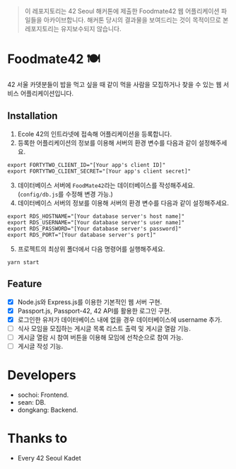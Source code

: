 > 이 레포지토리는 42 Seoul 해커톤에 제출한 Foodmate42 웹 어플리케이션 파일들을 아카이브합니다.
> 해커톤 당시의 결과물을 보여드리는 것이 목적이므로 본 레포지토리는 유지보수되지 않습니다.

# Foodmate42 🍽
42 서울 카뎃분들이 밥을 먹고 싶을 때 같이 먹을 사람을 모집하거나 찾을 수 있는 웹 서비스 어플리케이션입니다.

## Installation
1. Ecole 42의 인트라넷에 접속해 어플리케이션을 등록합니다.
2. 등록한 어플리케이션의 정보를 이용해 서버의 환경 변수를 다음과 같이 설정해주세요.
```
export FORTYTWO_CLIENT_ID="[Your app's client ID]"
export FORTYTWO_CLIENT_SECRET="[Your app's client secret]"
```
3. 데이터베이스 서버에 `FoodMate42`라는 데이터베이스를 작성해주세요. (`config/db.js`를 수정해 변경 가능.)
4. 데이터베이스 서버의 정보를 이용해 서버의 환경 변수를 다음과 같이 설정해주세요.
```
export RDS_HOSTNAME="[Your database server's host name]"
export RDS_USERNAME="[Your database server's user name]"
export RDS_PASSWORD="[Your database server's password]"
export RDS_PORT="[Your database server's port]"
```
5. 프로젝트의 최상위 폴더에서 다음 명령어를 실행해주세요.
```
yarn start
```

## Feature
- [x] Node.js와 Express.js를 이용한 기본적인 웹 서버 구현.
- [x] Passport.js, Passport-42, 42 API를 활용한 로그인 구현.
- [x] 로그인한 유저가 데이터베이스 내에 없을 경우 데이터베이스에 username 추가.
- [ ] 식사 모임을 모집하는 게시글 목록 리스트 출력 및 게시글 열람 기능.
- [ ] 게시글 열람 시 참여 버튼을 이용해 모임에 선착순으로 참여 가능.
- [ ] 게시글 작성 기능.

# Developers
- sochoi: Frontend.
- sean: DB.
- dongkang: Backend.

# Thanks to
- Every 42 Seoul Kadet